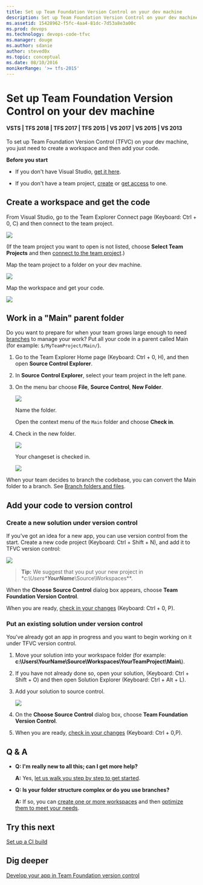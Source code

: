 ```yaml
---
title: Set up Team Foundation Version Control on your dev machine
description: Set up Team Foundation Version Control on your dev machine
ms.assetid: 15428962-f5fc-4aa4-81dc-7d53a8e3a00c
ms.prod: devops
ms.technology: devops-code-tfvc
ms.manager: douge
ms.author: sdanie
author: steved0x
ms.topic: conceptual
ms.date: 08/10/2016
monikerRange: '>= tfs-2015'
---
```



# Set up Team Foundation Version Control on your dev machine

#### VSTS | TFS 2018 | TFS 2017 | TFS 2015 | VS 2017 | VS 2015 | VS 2013

To set up Team Foundation Version Control (TFVC) on your dev machine, you just need to create a workspace and then add your code.

**Before you start**

-   If you don't have Visual Studio, [get it here](https://visualstudio.microsoft.com/).

-   If you don't have a team project, [create](../organizations/projects/create-project.md) or [get access](https://msdn.microsoft.com/library/jj920206) to one.

## Create a workspace and get the code

From Visual Studio, go to the Team Explorer Connect page (Keyboard: Ctrl + 0, C) and then connect to the team project.

![](_img/set-up-team-foundation-version-control-your-dev-machine/IC750752.png)

(If the team project you want to open is not listed, choose **Select Team Projects** and then 
[connect to the team project](../organizations/projects/connect-to-projects.md).)

Map the team project to a folder on your dev machine.

![](_img/set-up-team-foundation-version-control-your-dev-machine/IC677199.png)

Map the workspace and get your code.

![](_img/set-up-team-foundation-version-control-your-dev-machine/IC696633.png)

## Work in a "Main" parent folder

Do you want to prepare for when your team grows large enough to need [branches](use-branches-isolate-risk-team-foundation-version-control.md) to manage your work? Put all your code in a parent called Main (for example: `$/MyTeamProject/Main/`).

1.  Go to the Team Explorer Home page (Keyboard: Ctrl + 0, H), and then open **Source Control Explorer**.

2.  In **Source Control Explorer**, select your team project in the left pane.

3.  On the menu bar choose **File**, **Source Control**, **New Folder**.

    ![](_img/set-up-team-foundation-version-control-your-dev-machine/IC675823.png)

    Name the folder.

    Open the context menu of the `Main` folder and choose **Check in**.

4.  Check in the new folder.

    ![](_img/set-up-team-foundation-version-control-your-dev-machine/IC696634.png)

    Your changeset is checked in.

    ![](_img/set-up-team-foundation-version-control-your-dev-machine/IC675825.png)

When your team decides to branch the codebase, you can convert the Main folder to a branch. See [Branch folders and files](branch-folders-files.md).

## Add your code to version control

### Create a new solution under version control

If you've got an idea for a new app, you can use version control from the start. Create a new code project (Keyboard: Ctrl + Shift + N), and add it to TFVC version control:

![](_img/set-up-team-foundation-version-control-your-dev-machine/IC696635.png)
>**Tip:**
We suggest that you put your new project in **c:\Users\***YourName***\Source\Workspaces\**.

When the **Choose Source Control** dialog box appears, choose **Team Foundation Version Control**.

When you are ready, [check in your changes](check-your-work-team-codebase.md) (Keyboard: Ctrl + 0, P).

### Put an existing solution under version control

You've already got an app in progress and you want to begin working on it under TFVC version control.

1.  Move your solution into your workspace folder (for example: **c:\\Users\\YourName\\Source\\Workspaces\\YourTeamProject\\Main\\**).

2.  If you have not already done so, open your solution, (Keyboard: Ctrl + Shift + O) and then open Solution Explorer (Keyboard: Ctrl + Alt + L).

3.  Add your solution to source control.

    ![](_img/set-up-team-foundation-version-control-your-dev-machine/IC675409.png)

4.  On the **Choose Source Control** dialog box, choose **Team Foundation Version Control**.

5.  When you are ready, [check in your changes](check-your-work-team-codebase.md) (Keyboard: Ctrl + 0,P).

## Q & A

-   **Q: I'm really new to all this; can I get more help?**

    **A:** Yes, [let us walk you step by step to get started](share-your-code-in-tfvc-vs.md).

-   **Q: Is your folder structure complex or do you use branches?**

    **A:** If so, you can [create one or more workspaces](create-work-workspaces.md) and then [optimize them to meet your needs](optimize-your-workspace.md).

## Try this next

 [Set up a CI build](../pipelines/build/triggers.md) 

## Dig deeper

 [Develop your app in Team Foundation version control](develop-your-app-team-foundation-version-control.md) 
